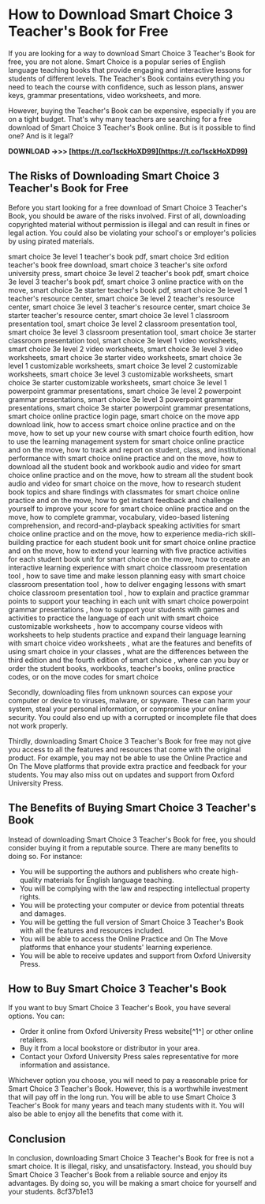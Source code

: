 # How to Download Smart Choice 3 Teacher's Book for Free
 
If you are looking for a way to download Smart Choice 3 Teacher's Book for free, you are not alone. Smart Choice is a popular series of English language teaching books that provide engaging and interactive lessons for students of different levels. The Teacher's Book contains everything you need to teach the course with confidence, such as lesson plans, answer keys, grammar presentations, video worksheets, and more.
 
However, buying the Teacher's Book can be expensive, especially if you are on a tight budget. That's why many teachers are searching for a free download of Smart Choice 3 Teacher's Book online. But is it possible to find one? And is it legal?
 
**DOWNLOAD ->>> [https://t.co/1sckHoXD99](https://t.co/1sckHoXD99)**


 
## The Risks of Downloading Smart Choice 3 Teacher's Book for Free
 
Before you start looking for a free download of Smart Choice 3 Teacher's Book, you should be aware of the risks involved. First of all, downloading copyrighted material without permission is illegal and can result in fines or legal action. You could also be violating your school's or employer's policies by using pirated materials.
 
smart choice 3e level 1 teacher's book pdf,  smart choice 3rd edition teacher's book free download,  smart choice 3 teacher's site oxford university press,  smart choice 3e level 2 teacher's book pdf,  smart choice 3e level 3 teacher's book pdf,  smart choice 3 online practice with on the move,  smart choice 3e starter teacher's book pdf,  smart choice 3e level 1 teacher's resource center,  smart choice 3e level 2 teacher's resource center,  smart choice 3e level 3 teacher's resource center,  smart choice 3e starter teacher's resource center,  smart choice 3e level 1 classroom presentation tool,  smart choice 3e level 2 classroom presentation tool,  smart choice 3e level 3 classroom presentation tool,  smart choice 3e starter classroom presentation tool,  smart choice 3e level 1 video worksheets,  smart choice 3e level 2 video worksheets,  smart choice 3e level 3 video worksheets,  smart choice 3e starter video worksheets,  smart choice 3e level 1 customizable worksheets,  smart choice 3e level 2 customizable worksheets,  smart choice 3e level 3 customizable worksheets,  smart choice 3e starter customizable worksheets,  smart choice 3e level 1 powerpoint grammar presentations,  smart choice 3e level 2 powerpoint grammar presentations,  smart choice 3e level 3 powerpoint grammar presentations,  smart choice 3e starter powerpoint grammar presentations,  smart choice online practice login page,  smart choice on the move app download link,  how to access smart choice online practice and on the move,  how to set up your new course with smart choice fourth edition,  how to use the learning management system for smart choice online practice and on the move,  how to track and report on student, class, and institutional performance with smart choice online practice and on the move,  how to download all the student book and workbook audio and video for smart choice online practice and on the move,  how to stream all the student book audio and video for smart choice on the move,  how to research student book topics and share findings with classmates for smart choice online practice and on the move,  how to get instant feedback and challenge yourself to improve your score for smart choice online practice and on the move,  how to complete grammar, vocabulary, video-based listening comprehension, and record-and-playback speaking activities for smart choice online practice and on the move,  how to experience media-rich skill-building practice for each student book unit for smart choice online practice and on the move,  how to extend your learning with five practice activities for each student book unit for smart choice on the move,  how to create an interactive learning experience with smart choice classroom presentation tool ,  how to save time and make lesson planning easy with smart choice classroom presentation tool ,  how to deliver engaging lessons with smart choice classroom presentation tool ,  how to explain and practice grammar points to support your teaching in each unit with smart choice powerpoint grammar presentations ,  how to support your students with games and activities to practice the language of each unit with smart choice customizable worksheets ,  how to accompany course videos with worksheets to help students practice and expand their language learning with smart choice video worksheets ,  what are the features and benefits of using smart choice in your classes ,  what are the differences between the third edition and the fourth edition of smart choice ,  where can you buy or order the student books, workbooks, teacher's books, online practice codes, or on the move codes for smart choice
 
Secondly, downloading files from unknown sources can expose your computer or device to viruses, malware, or spyware. These can harm your system, steal your personal information, or compromise your online security. You could also end up with a corrupted or incomplete file that does not work properly.
 
Thirdly, downloading Smart Choice 3 Teacher's Book for free may not give you access to all the features and resources that come with the original product. For example, you may not be able to use the Online Practice and On The Move platforms that provide extra practice and feedback for your students. You may also miss out on updates and support from Oxford University Press.
 
## The Benefits of Buying Smart Choice 3 Teacher's Book
 
Instead of downloading Smart Choice 3 Teacher's Book for free, you should consider buying it from a reputable source. There are many benefits to doing so. For instance:
 
- You will be supporting the authors and publishers who create high-quality materials for English language teaching.
- You will be complying with the law and respecting intellectual property rights.
- You will be protecting your computer or device from potential threats and damages.
- You will be getting the full version of Smart Choice 3 Teacher's Book with all the features and resources included.
- You will be able to access the Online Practice and On The Move platforms that enhance your students' learning experience.
- You will be able to receive updates and support from Oxford University Press.

## How to Buy Smart Choice 3 Teacher's Book
 
If you want to buy Smart Choice 3 Teacher's Book, you have several options. You can:

- Order it online from Oxford University Press website[^1^] or other online retailers.
- Buy it from a local bookstore or distributor in your area.
- Contact your Oxford University Press sales representative for more information and assistance.

Whichever option you choose, you will need to pay a reasonable price for Smart Choice 3 Teacher's Book. However, this is a worthwhile investment that will pay off in the long run. You will be able to use Smart Choice 3 Teacher's Book for many years and teach many students with it. You will also be able to enjoy all the benefits that come with it.
 
## Conclusion
 
In conclusion, downloading Smart Choice 3 Teacher's Book for free is not a smart choice. It is illegal, risky, and unsatisfactory. Instead, you should buy Smart Choice 3 Teacher's Book from a reliable source and enjoy its advantages. By doing so, you will be making a smart choice for yourself and your students.
 8cf37b1e13
 
